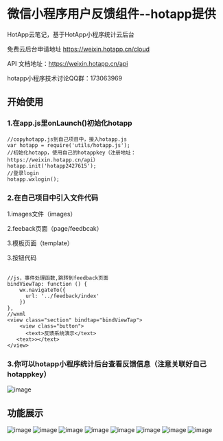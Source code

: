 # 微信小程序用户反馈组件--hotapp提供


HotApp云笔记，基于HotApp小程序统计云后台

免费云后台申请地址 https://weixin.hotapp.cn/cloud

API 文档地址：https://weixin.hotapp.cn/api

hotapp小程序技术讨论QQ群：173063969


## 开始使用
### 1.在app.js里onLaunch()初始化hotapp
```
//copyhotapp.js到自己项目中，接入hotapp.js
var hotapp = require('utils/hotapp.js');
//初始化hotapp，使用自己的hotappkey（注册地址：https://weixin.hotapp.cn/api）
hotapp.init('hotapp2427615');
//登录login
hotapp.wxlogin();
```
### 2.在自己项目中引入文件代码

1.images文件（images）

2.feeback页面（page/feedbcak）

3.模板页面（template）

3.按钮代码
```

//js，事件处理函数,跳转到feedback页面
bindViewTap: function () {
    wx.navigateTo({
      url: '../feedback/index'
    })
},
//wxml
<view class="section" bindtap="bindViewTap">
    <view class="button">
      <text>反馈系统演示</text>
   <text>></text>
</view>
```
### 3.你可以hotapp小程序统计后台查看反馈信息（注意关联好自己hotappkey）
![image](http://7xn9on.com1.z0.glb.clouddn.com/IMG_0098.PNG?imageView2/2/w/300/h/500/interlace/0/q/100|watermark/2/text/aG90YXBw57uf6K6h5o-Q5L6b/font/5b6u6L2v6ZuF6buR/fontsize/500/fill/I0ZGRkZGRg==/dissolve/100/gravity/NorthEast/dx/10/dy/10)
## 功能展示
![image](http://7xn9on.com1.z0.glb.clouddn.com/IMG_0090.PNG?imageView2/2/w/300/h/500/interlace/0/q/100|watermark/2/text/aG90YXBw57uf6K6h5o-Q5L6b/font/5b6u6L2v6ZuF6buR/fontsize/500/fill/I0ZGRkZGRg==/dissolve/100/gravity/NorthEast/dx/10/dy/10)
![image](http://7xn9on.com1.z0.glb.clouddn.com/IMG_0091.PNG?imageView2/2/w/300/h/500/interlace/0/q/100|watermark/2/text/aG90YXBw57uf6K6h5o-Q5L6b/font/5b6u6L2v6ZuF6buR/fontsize/500/fill/I0ZGRkZGRg==/dissolve/100/gravity/NorthEast/dx/10/dy/10)
![image](http://7xn9on.com1.z0.glb.clouddn.come/IMG_0092.PNG?imageView2/2/w/300/h/500/interlace/0/q/100|watermark/2/text/aG90YXBw57uf6K6h5o-Q5L6b/font/5b6u6L2v6ZuF6buR/fontsize/500/fill/I0ZGRkZGRg==/dissolve/100/gravity/NorthEast/dx/10/dy/10)
![image](http://7xn9on.com1.z0.glb.clouddn.com/IMG_0093.PNG?imageView2/2/w/300/h/500/interlace/0/q/100|watermark/2/text/aG90YXBw57uf6K6h5o-Q5L6b/font/5b6u6L2v6ZuF6buR/fontsize/500/fill/I0ZGRkZGRg==/dissolve/100/gravity/NorthEast/dx/10/dy/10)
![image](http://7xn9on.com1.z0.glb.clouddn.com/IMG_0094.PNG?imageView2/2/w/300/h/500/interlace/0/q/100|watermark/2/text/aG90YXBw57uf6K6h5o-Q5L6b/font/5b6u6L2v6ZuF6buR/fontsize/500/fill/I0ZGRkZGRg==/dissolve/100/gravity/NorthEast/dx/10/dy/10)
![image](http://7xn9on.com1.z0.glb.clouddn.com/IMG_0095.PNG?imageView2/2/w/300/h/500/interlace/0/q/100|watermark/2/text/aG90YXBw57uf6K6h5o-Q5L6b/font/5b6u6L2v6ZuF6buR/fontsize/500/fill/I0ZGRkZGRg==/dissolve/100/gravity/NorthEast/dx/10/dy/10)
![image](http://7xn9on.com1.z0.glb.clouddn.com/IMG_0096.PNG?imageView2/2/w/300/h/500/interlace/0/q/100|watermark/2/text/aG90YXBw57uf6K6h5o-Q5L6b/font/5b6u6L2v6ZuF6buR/fontsize/500/fill/I0ZGRkZGRg==/dissolve/100/gravity/NorthEast/dx/10/dy/10)
![image](http://7xn9on.com1.z0.glb.clouddn.com/IMG_0097.PNG?imageView2/2/w/300/h/500/interlace/0/q/100|watermark/2/text/aG90YXBw57uf6K6h5o-Q5L6b/font/5b6u6L2v6ZuF6buR/fontsize/500/fill/I0ZGRkZGRg==/dissolve/100/gravity/NorthEast/dx/10/dy/10)
